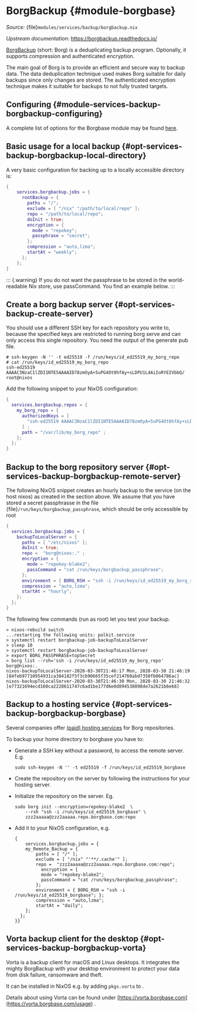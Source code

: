 # BorgBackup {#module-borgbase}

*Source:* {file}`modules/services/backup/borgbackup.nix`

*Upstream documentation:* <https://borgbackup.readthedocs.io/>

[BorgBackup](https://www.borgbackup.org/) (short: Borg)
is a deduplicating backup program. Optionally, it supports compression and
authenticated encryption.

The main goal of Borg is to provide an efficient and secure way to backup
data. The data deduplication technique used makes Borg suitable for daily
backups since only changes are stored. The authenticated encryption technique
makes it suitable for backups to not fully trusted targets.

## Configuring {#module-services-backup-borgbackup-configuring}

A complete list of options for the Borgbase module may be found
[here](#opt-services.borgbackup.jobs).

## Basic usage for a local backup {#opt-services-backup-borgbackup-local-directory}

A very basic configuration for backing up to a locally accessible directory is:
```nix
{
    services.borgbackup.jobs = {
      rootBackup = {
        paths = "/";
        exclude = [ "/nix" "/path/to/local/repo" ];
        repo = "/path/to/local/repo";
        doInit = true;
        encryption = {
          mode = "repokey";
          passphrase = "secret";
        };
        compression = "auto,lzma";
        startAt = "weekly";
      };
    };
}
```

::: {.warning}
If you do not want the passphrase to be stored in the world-readable
Nix store, use passCommand. You find an example below.
:::

## Create a borg backup server {#opt-services-backup-create-server}

You should use a different SSH key for each repository you write to,
because the specified keys are restricted to running borg serve and can only
access this single repository. You need the output of the generate pub file.

```ShellSession
# ssh-keygen -N '' -t ed25519 -f /run/keys/id_ed25519_my_borg_repo
# cat /run/keys/id_ed25519_my_borg_repo
ssh-ed25519 AAAAC3NzaC1lZDI1NTE5AAAAID78zmOyA+5uPG4Ot0hfAy+sLDPU1L4AiIoRYEIVbbQ/ root@nixos
```

Add the following snippet to your NixOS configuration:
```nix
{
  services.borgbackup.repos = {
    my_borg_repo = {
      authorizedKeys = [
        "ssh-ed25519 AAAAC3NzaC1lZDI1NTE5AAAAID78zmOyA+5uPG4Ot0hfAy+sLDPU1L4AiIoRYEIVbbQ/ root@nixos"
      ] ;
      path = "/var/lib/my_borg_repo" ;
    };
  };
}
```

## Backup to the borg repository server {#opt-services-backup-borgbackup-remote-server}

The following NixOS snippet creates an hourly backup to the service
(on the host nixos) as created in the section above. We assume
that you have stored a secret passphrasse in the file
{file}`/run/keys/borgbackup_passphrase`, which should be only
accessible by root

```nix
{
  services.borgbackup.jobs = {
    backupToLocalServer = {
      paths = [ "/etc/nixos" ];
      doInit = true;
      repo =  "borg@nixos:." ;
      encryption = {
        mode = "repokey-blake2";
        passCommand = "cat /run/keys/borgbackup_passphrase";
      };
      environment = { BORG_RSH = "ssh -i /run/keys/id_ed25519_my_borg_repo"; };
      compression = "auto,lzma";
      startAt = "hourly";
    };
  };
}
```

The following few commands (run as root) let you test your backup.
```
> nixos-rebuild switch
...restarting the following units: polkit.service
> systemctl restart borgbackup-job-backupToLocalServer
> sleep 10
> systemctl restart borgbackup-job-backupToLocalServer
> export BORG_PASSPHRASE=topSecret
> borg list --rsh='ssh -i /run/keys/id_ed25519_my_borg_repo' borg@nixos:.
nixos-backupToLocalServer-2020-03-30T21:46:17 Mon, 2020-03-30 21:46:19 [84feb97710954931ca384182f5f3cb90665f35cef214760abd7350fb064786ac]
nixos-backupToLocalServer-2020-03-30T21:46:30 Mon, 2020-03-30 21:46:32 [e77321694ecd160ca2228611747c6ad1be177d6e0d894538898de7a2621b6e68]
```

## Backup to a hosting service {#opt-services-backup-borgbackup-borgbase}

Several companies offer [(paid) hosting services](https://www.borgbackup.org/support/commercial.html)
for Borg repositories.

To backup your home directory to borgbase you have to:

  - Generate a SSH key without a password, to access the remote server. E.g.

        sudo ssh-keygen -N '' -t ed25519 -f /run/keys/id_ed25519_borgbase

  - Create the repository on the server by following the instructions for your
    hosting server.
  - Initialize the repository on the server. Eg.

        sudo borg init --encryption=repokey-blake2  \
            --rsh "ssh -i /run/keys/id_ed25519_borgbase" \
            zzz2aaaaa@zzz2aaaaa.repo.borgbase.com:repo

  - Add it to your NixOS configuration, e.g.

        {
            services.borgbackup.jobs = {
            my_Remote_Backup = {
                paths = [ "/" ];
                exclude = [ "/nix" "'**/.cache'" ];
                repo =  "zzz2aaaaa@zzz2aaaaa.repo.borgbase.com:repo";
                  encryption = {
                  mode = "repokey-blake2";
                  passCommand = "cat /run/keys/borgbackup_passphrase";
                };
                environment = { BORG_RSH = "ssh -i /run/keys/id_ed25519_borgbase"; };
                compression = "auto,lzma";
                startAt = "daily";
            };
          };
        }}

## Vorta backup client for the desktop {#opt-services-backup-borgbackup-vorta}

Vorta is a backup client for macOS and Linux desktops. It integrates the
mighty BorgBackup with your desktop environment to protect your data from
disk failure, ransomware and theft.

It can be installed in NixOS e.g. by adding `pkgs.vorta`
to [](#opt-environment.systemPackages).

Details about using Vorta can be found under
[https://vorta.borgbase.com](https://vorta.borgbase.com/usage) .
